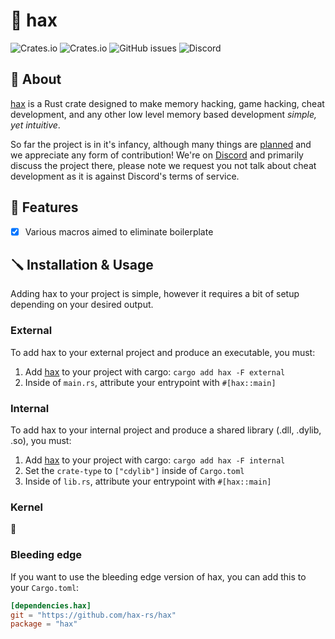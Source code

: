 # 🧪 hax

![Crates.io](https://img.shields.io/crates/v/hax)
![Crates.io](https://img.shields.io/crates/d/hax)
![GitHub issues](https://img.shields.io/github/issues/hax-rs/hax)
![Discord](https://img.shields.io/discord/1044711955606290433)

## 🤔 About

[hax](https://github.com/hax-rs/hax) is a Rust crate designed to make memory hacking, game hacking, cheat development, and any other low level memory based development *simple, yet intuitive*.

So far the project is in it's infancy, although many things are [planned](https://github.com/hax-rs/hax/projects) and we appreciate any form of contribution! We're on [Discord](https://discord.gg/zFZNWbKzwn) and primarily discuss the project there, please note we request you not talk about cheat development as it is against Discord's terms of service.

## 💎 Features

- [x] Various macros aimed to eliminate boilerplate

## 🪛 Installation & Usage

Adding hax to your project is simple, however it requires a bit of setup depending on your desired output.

### External

To add hax to your external project and produce an executable, you must:

1. Add [hax](https://crates.io/crates/hax) to your project with cargo: `cargo add hax -F external`
2. Inside of `main.rs`, attribute your entrypoint with `#[hax::main]`

### Internal

To add hax to your internal project and produce a shared library (.dll, .dylib, .so), you must:

1. Add [hax](https://crates.io/crates/hax) to your project with cargo: `cargo add hax -F internal`
2. Set the `crate-type` to `["cdylib"]` inside of `Cargo.toml`
3. Inside of `lib.rs`, attribute your entrypoint with `#[hax::main]`

### Kernel

👀

### Bleeding edge

If you want to use the bleeding edge version of hax, you can add this to your `Cargo.toml`:

```toml
[dependencies.hax]
git = "https://github.com/hax-rs/hax"
package = "hax"
```
